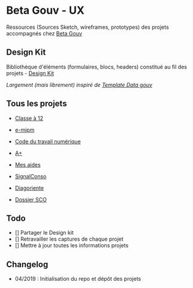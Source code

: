 # Beta Gouv - UX

Ressources (Sources Sketch, wireframes, prototypes) des projets accompagnés chez [Beta Gouv](https://github.com/betagouv)

## Design Kit

Bibliothèque d'éléments (formulaires, blocs, headers) constitué au fil des projets - [Design Kit](./designkit/)

_Largement (mais librement) inspiré de [Template Data gouv](https://template.data.gouv.fr/)_

## Tous les projets

* [Classe à 12](./classe-a-12/)
* [e-mjpm](./e-mjpm/)

* [Code du travail numérique](./codedutravail/)
* [A+](./aplus/)
* [Mes aides](./mesaides/)
* [SignalConso](./signalconso/)
* [Diagoriente](./diagoriente/)
* [Dossier SCO](./dossiersco/)


## Todo

* [] Partager le Design kit
* [] Retravailler les captures de chaque projet
* [] Mettre à jour toutes les informations projets



## Changelog

* 04/2019 : Initialisation du repo et dépôt des projets

